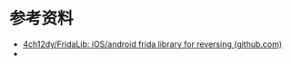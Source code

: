 # 参考资料

* [4ch12dy/FridaLib: iOS/android frida library for reversing (github.com)](https://github.com/4ch12dy/FridaLib)
* 